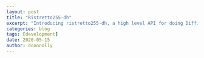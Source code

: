 ```yaml
---
layout: post
title: "Ristretto255-dh"
excerpt: "Introducing ristretto255-dh, a high level API for doing Diffie-Hellman key agreement over the fast, prime order Ristretto255 group."
categories: blog
tags: [development]
date: 2020-05-15
author: dconnolly
---
```

